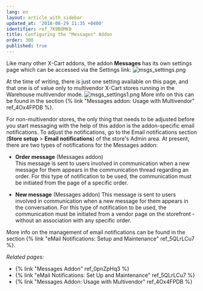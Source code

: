 ```yaml
---
lang: en
layout: article_with_sidebar
updated_at: '2018-08-29 11:35 +0400'
identifier: ref_7K9BOMK0
title: Configuring the "Messages" Addon
order: 300
published: true
---
```

Like many other X-Cart addons, the addon **Messages** has its own settings page which can be accessed via the Settings link:
   ![msgs_settings.png]({{site.baseurl}}/attachments/ref_7K9BOMK0/msgs_settings.png)

At the time of writing, there is just one setting available on this page, and that one is of value only to multivendor X-Cart stores running in the Warehouse multivendor mode.
   ![msgs_settings1.png]({{site.baseurl}}/attachments/ref_7K9BOMK0/msgs_settings1.png)
More info on this can be found in the section {% link "Messages addon: Usage with Multivendor" ref_4Ox4FPDB %}.

For non-multivendor stores, the only thing that needs to be adjusted before you start messaging with the help of this addon is the addon-specific email notifications. To adjust the notifications, go to the Email notifications section (**Store setup** > **Email notifications**) of the store's Admin area. At present, there are two types of notifications for the Messages addon:

   * **Order message** (Messages addon)  
     This message is sent to users involved in communication when a new message for them appears in the communication thread regarding an order. For this type of notification to be used, the communication must be initiated from the page of a specific order.
     
   * **New message** (Messages addon)
     This message is sent to users involved in communication when a new message for them appears in the conversation. For this type of notification to be used, the communication must be initiated from a vendor page on the storefront - without an association with any specific order.

More info on the management of email notifications can be found in the section {% link "eMail Notifications: Setup and Maintenance" ref_5QLrLCu7 %}.

_Related pages:_

   * {% link "Messages Addon" ref_0pnZpHq3 %}
   * {% link "eMail Notifications: Set Up and Maintenance" ref_5QLrLCu7 %}
   * {% link "Messages Addon: Usage with Multivendor" ref_4Ox4FPDB %}
